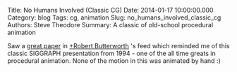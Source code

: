 Title: No Humans Involved (Classic CG)
Date: 2014-01-17 10:00:00.000
Category: blog
Tags: cg, animation
Slug: no_humans_involved_classic_cg
Authors: Steve Theodore
Summary: A classic of old-school procedural animation

Saw a [great paper](http://www.staff.science.uu.nl/~geijt101/papers/SA2013/) in [+Robert Butterworth](https://plus.google.com/116275833090172173559) 's feed which reminded me of this classic SIGGRAPH presentation from 1994 - one of the all time greats in procedural animation.  None of the motion in this was animated by hand :)   
  


